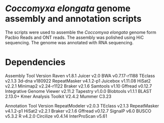 *Coccomyxa elongata* genome assembly and annotation scripts 
=

The scripts were used to assemble the *Coccomyxa elongata* genome form Pacbio Reads and ONT reads. The assembly was polished using HiC sequencing. The genome was annotated with RNA sequencing. 

Dependencies
=
Assembly 
Tool Version 
Raven v1.8.1 
Juicer v2.0 
BWA v0.7.17-r1188 TEclass v2.1.3
3d-dna v180922 RepeatMasker v4.1.2-p1
Juicebox v1.11.08 HiSat2 v2.2.1
Minimap2 v2.24-r1122 Braker v2.1.6
Samtools v1.10 Gffread v0.12.7
Integrative Genome Viewer v2.11.2 
Tapestry v1.0.0 
Blobtools v1.1.1 
BLAST 2.13.0+ 
Kmer Analysis Toolkit V2.4.2 
Mummer C3.23

Annotation
Tool Version
RepeatModeler v2.0.3
TEclass v2.1.3
RepeatMasker v4.1.2-p1
HiSat2 v2.2.1
Braker v2.1.6
Gffread v0.12.7
SignalP v6.0
BUSCO v5.3.2
R v4.2.0
Circilize v0.4.14
InterProScan v5.61
